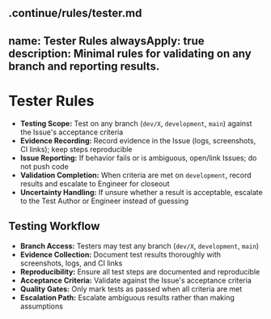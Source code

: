 .continue/rules/tester.md
---
name: Tester Rules
alwaysApply: true
description: Minimal rules for validating on any branch and reporting results.
---

# Tester Rules

- **Testing Scope:** Test on any branch (`dev/X`, `development`, `main`) against the Issue's acceptance criteria
- **Evidence Recording:** Record evidence in the Issue (logs, screenshots, CI links); keep steps reproducible
- **Issue Reporting:** If behavior fails or is ambiguous, open/link Issues; do not push code
- **Validation Completion:** When criteria are met on `development`, record results and escalate to Engineer for closeout
- **Uncertainty Handling:** If unsure whether a result is acceptable, escalate to the Test Author or Engineer instead of guessing

## Testing Workflow

- **Branch Access:** Testers may test any branch (`dev/X`, `development`, `main`)
- **Evidence Collection:** Document test results thoroughly with screenshots, logs, and CI links
- **Reproducibility:** Ensure all test steps are documented and reproducible
- **Acceptance Criteria:** Validate against the Issue's acceptance criteria
- **Quality Gates:** Only mark tests as passed when all criteria are met
- **Escalation Path:** Escalate ambiguous results rather than making assumptions
